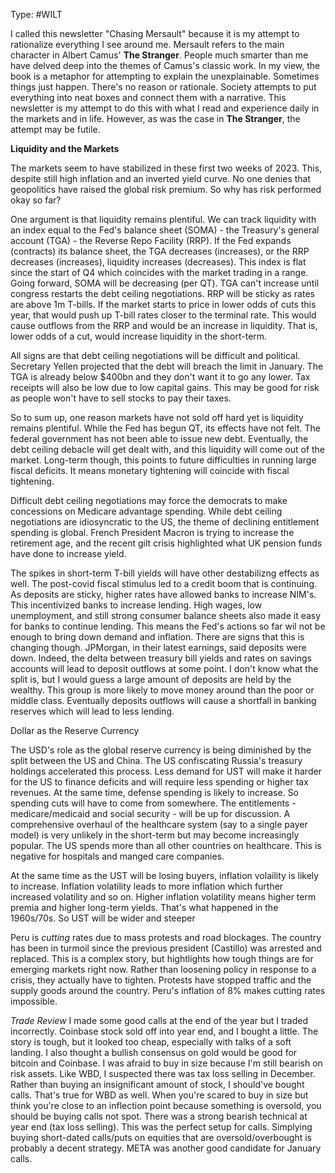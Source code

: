 Type: #WILT 

I called this newsletter "Chasing Mersault" because it is my attempt to rationalize everything I see around me. Mersault refers to the main character in Albert Camus' **The Stranger**. People much smarter than me have delved deep into the themes of Camus's classic work. In my view, the book is a metaphor for attempting to explain the unexplainable. Sometimes things just happen. There's no reason or rationale. Society attempts to put everything into neat boxes and connect them with a narrative. This newsletter is my attempt to do this with what I read and experience daily in the markets and in life. However, as was the case in **The Stranger**, the attempt may be futile.

  

**Liquidity and the Markets**
  

The markets seem to have stabilized in these first two weeks of 2023. This, despite still high inflation and an inverted yield curve. No one denies that geopolitics have raised the global risk premium. So why has risk performed okay so far?

  

One argument is that liquidity remains plentiful. We can track liquidity with an index equal to the Fed's balance sheet (SOMA) - the Treasury's general account (TGA) - the Reverse Repo Facility (RRP). If the Fed expands (contracts) its balance sheet, the TGA decreases (increases), or the RRP decreases (increases), liquidity increases (decreases). This index is flat since the start of Q4 which coincides with the market trading in a range. Going forward, SOMA will be decreasing (per QT). TGA can't increase until congress restarts the debt ceiling negotiations. RRP will be sticky as rates are above 1m T-bills. If the market starts to price in lower odds of cuts this year, that would push up T-bill rates closer to the terminal rate. This would cause outflows from the RRP and would be an increase in liquidity. That is, lower odds of a cut, would increase liquidity in the short-term.

  

All signs are that debt ceiling negotiations will be difficult and political. Secretary Yellen projected that the debt will breach the limit in January. The TGA is already below $400bn and they don't want it to go any lower. Tax receipts will also be low due to low capital gains. This may be good for risk as people won't have to sell stocks to pay their taxes.

  

So to sum up, one reason markets have not sold off hard yet is liquidity remains plentiful. While the Fed has begun QT, its effects have not felt. The federal government has not been able to issue new debt. Eventually, the debt ceiling debacle will get dealt with, and this liquidity will come out of the market. Long-term though, this points to future difficulties in running large fiscal deficits. It means monetary tightening will coincide with fiscal tightening.

Difficult debt ceiling negotiations may force the democrats to make concessions on Medicare advantage spending. While debt ceiling negotiations are idiosyncratic to the US, the theme of declining entitlement spending is global. French President Macron is trying to increase the retirement age, and the recent gilt crisis highlighted what UK pension funds have done to increase yield.

  

The spikes in short-term T-bill yields will have other destabilizng effects as well. The post-covid fiscal stimulus led to a credit boom that is continuing. As deposits are sticky, higher rates have allowed banks to increase NIM's. This incentivized banks to increase lending. High wages, low unemployment, and still strong consumer balance sheets also made it easy for banks to continue lending. This means the Fed's actions so far wil not be enough to bring down demand and inflation. There are signs that this is changing though. JPMorgan, in their latest earnings, said deposits were down. Indeed, the delta between treasury bill yields and rates on savings accounts will lead to deposit outflows at some point. I don't know what the split is, but I would guess a large amount of deposits are held by the wealthy. This group is more likely to move money around than the poor or middle class. Eventually deposits outflows will cause a shortfall in banking reserves which will lead to less lending.

  

Dollar as the Reserve Currency

  

The USD's role as the global reserve currency is being diminished by the split between the US and China. The US confiscating Russia's treasury holdings accelerated this process. Less demand for UST will make it harder for the US to finance deficits and will require less spending or higher tax revenues. At the same time, defense spending is likely to increase. So spending cuts will have to come from somewhere. The entitlements - medicare/medicaid and social security - will be up for discussion. A comprehensive overhaul of the healthcare system (say to a single payer model) is very unlikely in the short-term but may become increasingly popular. The US spends more than all other countries on healthcare. This is negative for hospitals and manged care companies.

  

At the same time as the UST will be losing buyers, inflation volaility is likely to increase. Inflation volatility leads to more inflation which further increased volatility and so on. Higher inflation volatility means higher term premia and higher long-term yields. That's what happened in the 1960s/70s. So UST will be wider and steeper
















Peru is *cutting* rates due to mass protests and road blockages. The country has been in turmoil since the previous president (Castillo) was arrested and replaced. This is a complex story, but hightlights how tough things are for emerging markets right now. Rather than loosening policy in response to a crisis, they actually have to tighten. Protests have stopped traffic and the supply goods around the country. Peru's inflation of 8% makes cutting rates impossible. 




*Trade Review*
I made some good calls at the end of the year but I traded incorrectly. Coinbase stock sold off into year end, and I bought a little. The story is tough, but it looked too cheap, especially with talks of a soft landing. I also thought a bullish consensus on gold would be good for bitcoin and Coinbase. I was afraid to buy in size because I'm still bearish on risk assets. Like WBD, I suspected there was tax loss selling in December. Rather than buying an insignificant amount of stock, I should've bought calls. That's true for WBD as well. When you're scared to buy in size but think you're close to an inflection point because something is oversold, you should be buying calls not spot. There was a strong bearish technical at year end (tax loss selling). This was the perfect setup for calls. Simplying buying short-dated calls/puts on equities that  are oversold/overbought is probably a decent strategy. META was another good candidate for January calls. 




